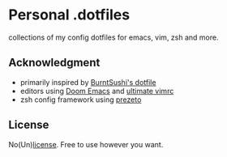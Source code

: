 # Personal .dotfiles

collections of my config dotfiles for emacs, vim, zsh and more.

## Acknowledgment

- primarily inspired by [BurntSushi's dotfile](https://github.com/BurntSushi/dotfiles)
- editors using [Doom Emacs](https://github.com/hlissner/doom-emacs) and [ultimate vimrc](https://github.com/amix/vimrc)
- zsh config framework using [prezeto](https://github.com/sorin-ionescu/prezto)

## License

No(Un)[license](./LICENSE). Free to use however you want.
